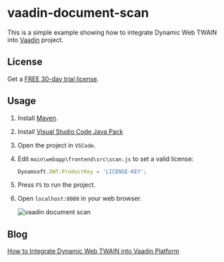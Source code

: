 # vaadin-document-scan
This is a simple example showing how to integrate Dynamic Web TWAIN into [Vaadin](https://vaadin.com) project. 

## License
Get a [FREE 30-day trial license](https://www.dynamsoft.com/customer/license/trialLicense/?product=dcv&package=cross-platform).

## Usage
1. Install [Maven](https://maven.apache.org/download.cgi?Preferred=ftp://mirror.reverse.net/pub/apache/).
2. Install [Visual Studio Code Java Pack](https://code.visualstudio.com/docs/languages/java)
3. Open the project in `VSCode`.
4. Edit `main\webapp\frontend\src\scan.js` to set a valid license:

    ```js
    Dynamsoft.DWT.ProductKey = 'LICENSE-KEY';
    ```

5. Press `F5` to run the project.
6. Open `localhost:8080` in your web browser.

    ![vaadin document scan](https://www.dynamsoft.com/codepool/img/2019/06/vaadin-dynamic-web-twain.png)

## Blog
[How to Integrate Dynamic Web TWAIN into Vaadin Platform](https://www.dynamsoft.com/codepool/integrate-dynamic-web-twain-vaadin.html)
